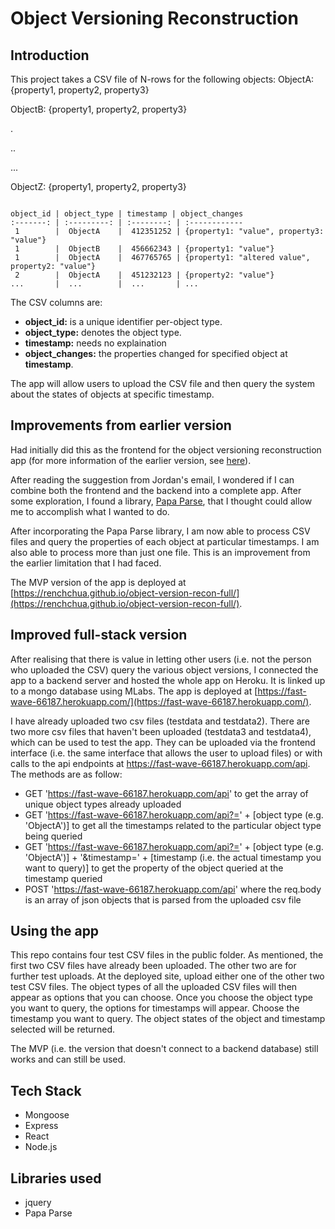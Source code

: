 # Object Versioning Reconstruction

## Introduction

This project takes a CSV file of N-rows for the following objects:
ObjectA: {property1, property2, property3}

ObjectB: {property1, property2, property3}

.

..

...

ObjectZ: {property1, property2, property3}

```

object_id | object_type | timestamp | object_changes
:-------: | :---------: | :--------: | :------------
 1        |  ObjectA    |  412351252 | {property1: "value", property3: "value"}
 1        |  ObjectB    |  456662343 | {property1: "value"}
 1        |  ObjectA    |  467765765 | {property1: "altered value", property2: "value"}
 2        |  ObjectA    |  451232123 | {property2: "value"}
...       |  ...        |  ...       | ...

```

The CSV columns are:

 - **object_id:** is a unique identifier per-object type.
 - **object_type:** denotes the object type.
 - **timestamp:** needs no explaination
 - **object_changes:** the properties changed for specified object at **timestamp**.

The app will allow users to upload the CSV file and then query the system about the states of objects at specific timestamp.

## Improvements from earlier version

Had initially did this as the frontend for the object versioning reconstruction app (for more information of the earlier version, see [here](https://github.com/RenchChua/object-version-recon-back)).

After reading the suggestion from Jordan's email, I wondered if I can combine both the frontend and the backend into a complete app. After some exploration, I found a library, [Papa Parse](http://papaparse.com/), that I thought could allow me to accomplish what I wanted to do.

After incorporating the Papa Parse library, I am now able to process CSV files and query the properties of each object at particular timestamps. I am also able to process more than just one file. This is an improvement from the earlier limitation that I had faced.

The MVP version of the app is deployed at [https://renchchua.github.io/object-version-recon-full/](https://renchchua.github.io/object-version-recon-full/).

## Improved full-stack version

After realising that there is value in letting other users (i.e. not the person who uploaded the CSV) query the various object versions, I connected the app to a backend server and hosted the whole app on Heroku. It is linked up to a mongo database using MLabs. The app is deployed at [https://fast-wave-66187.herokuapp.com/](https://fast-wave-66187.herokuapp.com/).

I have already uploaded two csv files (testdata and testdata2). There are two more csv files that haven't been uploaded (testdata3 and testdata4), which can be used to test the app. They can be uploaded via the frontend interface (i.e. the same interface that allows the user to upload files) or with calls to the api endpoints at https://fast-wave-66187.herokuapp.com/api. The methods are as follow:

  * GET 'https://fast-wave-66187.herokuapp.com/api' to get the array of unique object types already uploaded
  * GET 'https://fast-wave-66187.herokuapp.com/api?=' + [object type (e.g. 'ObjectA')] to get all the timestamps related to the particular object type being queried
  * GET 'https://fast-wave-66187.herokuapp.com/api?=' + [object type (e.g. 'ObjectA')] + '&timestamp=' + [timestamp (i.e. the actual timestamp you want to query)] to get the property of the object queried at the timestamp queried
  * POST 'https://fast-wave-66187.herokuapp.com/api' where the req.body is an array of json objects that is parsed from the uploaded csv file

## Using the app

This repo contains four test CSV files in the public folder. As mentioned, the first two CSV files have already been uploaded. The other two are for further test uploads. At the deployed site, upload either one of the other two test CSV files. The object types of all the uploaded CSV files will then appear as options that you can choose. Once you choose the object type you want to query, the options for timestamps will appear. Choose the timestamp you want to query. The object states of the object and timestamp selected will be returned.

The MVP (i.e. the version that doesn't connect to a backend database) still works and can still be used. 

## Tech Stack

 - Mongoose
 - Express
 - React
 - Node.js


## Libraries used
 - jquery
 - Papa Parse
